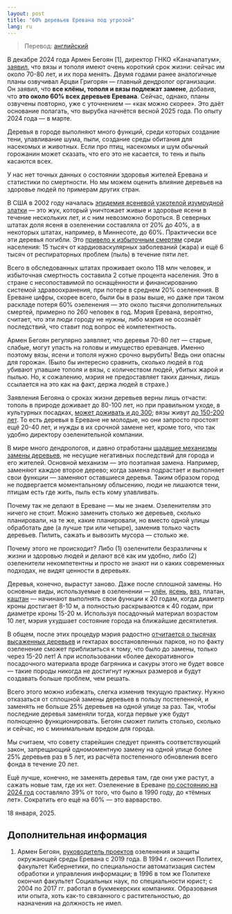 ```yaml
---
layout: post
title: "60% деревьев Еревана под угрозой"
lang: ru
---
```

> Перевод: [английский](/pubs/60-percent/)

В декабре 2024 года Армен Бегоян [1], директор ГНКО «Каначапатум», [заявил](https://news.am/rus/news/857434.html), что вязы и тополя имеют очень короткий срок жизни: сейчас им около 70-80 лет, и их пора менять. Двумя годами ранее аналогичные планы озвучивал Арцви Григорян — главный дендролог организации. Он заявил, что **все клёны, тополя и вязы подлежат замене**, добавив, что **это около 60% всех деревьев Еревана**. Сейчас, однако, планы озвучены повторно, уже с уточнением — «как можно скорее». Это даёт основание полагать, что вырубка начнётся весной 2025 года. По опыту 2024 года — в марте.

Деревья в городе выполняют много функций, среди которых создание тени, улавливание шума, пыли, создание среды обитания для насекомых и животных. Если про птиц, насекомых и шум обычный горожанин может сказать, что его это не касается, то тень и пыль касаются всех.

У нас нет точных данных о состоянии здоровья жителей Еревана и статистики по смертности. Но мы можем оценить влияние деревьев на здоровье людей по примерам других стран.

В США в 2002 году началась [эпидемия ясеневой узкотелой изумрудной златки](https://www.aphis.usda.gov/plant-pests-diseases/eab) — это жук, который уничтожает живые и здоровые ясени в течение нескольких лет, и с ним невозможно бороться. В северных штатах доля ясеня в озеленении составляла от 20% до 40%, а в некоторых штатах, например, в Миннесоте, до 60%. Практически все эти деревья погибли. Это [привело к избыточным смертям](https://www.ajpmonline.org/article/S0749-3797%2812%2900804-5/abstract) среди населения: 15 тысяч от кардиоваскулярных заболеваний (жара) и ещё 6 тысяч от респираторных проблем (пыль) в течение пяти лет.

Всего в обследованных штатах проживает около 118 млн человек, и избыточная смертность составила 2 сотые процента населения. Это в стране с несопоставимой по оснащённости и финансированию системой здравоохранения, при потере в среднем 20% озеленения. В Ереване цифры, скорее всего, были бы в разы выше, но даже при таком раскладе потеря 60% озеленения — это около тысячи дополнительных смертей, примерно по 260 человек в год. Мэрия Еревана, вероятно, считает, что эти люди городу не нужны, либо мэрия не осознаёт последствий, что ставит под вопрос её компетентность.

Армен Бегоян регулярно заявляет, что деревья 70-80 лет — старые, слабые, могут упасть на головы и имущество ереванцев. Именно поэтому вязы, ясени и тополя нужно срочно вырубить! Ведь они опасны для горожан. (Было бы интересно сравнить, сколько людей в год убивают упавшие тополя и вязы, с количеством людей, убитых жарой и пылью. Но, к сожалению, мэрия не предоставляет таких данных, лишь ссылается на это как на факт, держа людей в страхе.)

Заявления Бегояна о сроках жизни деревьев верны лишь отчасти: тополь в природе доживает до 80-100 лет, но при правильном уходе, в культурных посадках, [может доживать и до 300](https://forest.jrc.ec.europa.eu/media/atlas/Populus_alba.pdf); вязы живут [до 150-200 лет](https://mhnsw.au/stories/plant-your-history/incredible-chinese-elm-tree-elizabeth-farm/). То есть деревья в Ереване не молодые, но они запросто простоят ещё 20-40 лет, и нужды в их срочной замене нет, кроме того, что так удобно директору озеленительной компании.

В мире много дендрологов, и давно отработаны [щадящие механизмы замены деревьев](https://www.ncpc.gov/initiatives/treereplacement/), не несущие негативных последствий для города и его жителей. Основной механизм — это поэтапная замена. Например, заменяют каждое второе дерево; когда замена подрастает и выполняет свои функции — заменяют оставшиеся деревья. Таким образом город не подвергается моментальному облысению, люди не лишаются тени, птицам есть где жить, пыль есть кому улавливать.

Почему так не делают в Ереване — мы не знаем. Озеленителям это ничего не стоит. Можно заменить столько же деревьев, сколько планировали, на те же, какие планировали, но вместо одной улицы обработать две (а лучше три или четыре), заменив только часть деревьев. Пилить, сажать и вывозить мусора — столько же.

Почему этого не происходит? Либо (1) озеленители безразличны к жизни и здоровью людей и делают всё как им удобно, либо (2) озеленители некомпетентны и просто не знают ни о каких современных подходах, не видят ценности в деревьях.

Деревья, конечно, вырастут заново. Даже после сплошной замены. Но основные виды, используемые в озеленении — [клён](https://landscape.ru/plant/acer/platanoides/), [ясень](https://landscape.ru/plant/fraxinus/excelsior/), [вяз](https://landscape.ru/plant/ulmus/laevis/), платан, [каштан](https://landscape.ru/plant/aesculus/hippocastanum/) — начинают выполнять свои функции к 20 годам, когда диаметр кроны достигает 8-10 м, а полностью раскрываются к 40 годам, при диаметре кроны 15-20 м. Используя посадочный материал возрастом 10 лет, мэрия ухудшает состояние города на ближайшие десятилетия.

В общем, после этих процедур мэрия радостно [отчитается о тысячах высаженных деревьев](https://www.instagram.com/p/DCbp2vivlb6/) и гектарах восстановленных парков, но по факту озеленение сможет приблизиться к тому, что было до замены, только через 15-20 лет! А при использовании «более декоративного» посадочного материала вроде багряника и сакуры этого не будет вовсе — такие породы никогда не достигнут нужных размеров и будут создавать больше проблем, чем решать.

Всего этого можно избежать, слегка изменив текущую практику. Нужно отказаться от сплошной замены деревьев в пользу постепенной, и заменять не больше 25% деревьев на одной улице за раз. Так, чтобы последние деревья заменяли тогда, когда первые уже будут полноценно функционировать. Бегоян сможет пилить столько, сколько и сейчас, но с минимальным вредом для города.

Мы считаем, что совету старейшин следует принять соответствующий закон, запрещающий одномоментную замену на одной улице более 25% деревьев раз в 5 лет, из расчёта постепенного обновления всего фонда в течение 20 лет.

Ещё лучше, конечно, не заменять деревья там, где они уже растут, а сажать новые там, где их нет. Озеленение в Ереване [по состоянию на 2024 год](https://www.ecolur.org/files/uploads/2023%20new/Yerevan%20GCAP%20reports/reportonyerevangcaparmcompressed.pdf) составляло 39% от того, что было в 1990 году, до «тёмных лет». Сократить его ещё на 60% — это варварство.

18 января, 2025.

## Дополнительная информация

1. Армен Бегоян, [руководитель проектов](https://greenyerevan.am/teams/%d5%bf%d5%ab%d5%a3%d6%80%d5%a1%d5%b6-%d5%b0%d5%a1%d5%af%d5%b8%d5%a2%d5%b5%d5%a1%d5%b6/) озеленения и защиты окружающей среды Еревана с 2019 года.  В 1994 г. окончил Политех, факультет Кибернетики, по специальности автоматизация систем обработки и управления информации; в 1996 в том же Политехе окончил факультет Социальных наук, по специальности юрист; с 2004 по 2017 гг. работал в букмекерских компаниях.  Образования или опыта, хоть как-то связанного с растительностью, до назначения на должность не имел.
